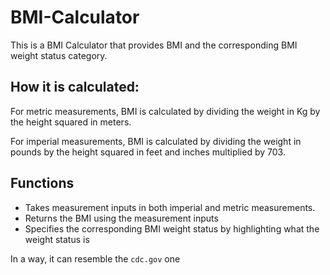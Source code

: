 # BMI-Calculator
This is a BMI Calculator that provides BMI and the corresponding BMI weight status category.
## How it is calculated:
For metric measurements, BMI is calculated by dividing the weight in Kg by the height squared in meters.

For imperial measurements, BMI is calculated by dividing the weight in pounds by the height squared in feet and inches multiplied by 703.

## Functions
- Takes measurement inputs in both imperial and metric measurements.
- Returns the BMI using the measurement inputs
- Specifies the corresponding BMI weight status by highlighting what the weight status is

In a way, it can resemble the `cdc.gov` one

